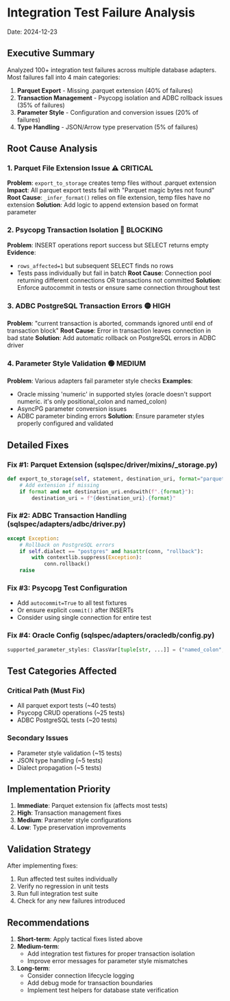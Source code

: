 # Integration Test Failure Analysis

Date: 2024-12-23

## Executive Summary

Analyzed 100+ integration test failures across multiple database adapters. Most failures fall into 4 main categories:

1. **Parquet Export** - Missing .parquet extension (40% of failures)
2. **Transaction Management** - Psycopg isolation and ADBC rollback issues (35% of failures)  
3. **Parameter Style** - Configuration and conversion issues (20% of failures)
4. **Type Handling** - JSON/Arrow type preservation (5% of failures)

## Root Cause Analysis

### 1. Parquet File Extension Issue ⚠️ CRITICAL

**Problem**: `export_to_storage` creates temp files without .parquet extension
**Impact**: All parquet export tests fail with "Parquet magic bytes not found"
**Root Cause**: `_infer_format()` relies on file extension, temp files have no extension
**Solution**: Add logic to append extension based on format parameter

### 2. Psycopg Transaction Isolation 🔴 BLOCKING

**Problem**: INSERT operations report success but SELECT returns empty
**Evidence**:

- `rows_affected=1` but subsequent SELECT finds no rows
- Tests pass individually but fail in batch
**Root Cause**: Connection pool returning different connections OR transactions not committed
**Solution**: Enforce autocommit in tests or ensure same connection throughout test

### 3. ADBC PostgreSQL Transaction Errors 🟡 HIGH

**Problem**: "current transaction is aborted, commands ignored until end of transaction block"
**Root Cause**: Error in transaction leaves connection in bad state
**Solution**: Add automatic rollback on PostgreSQL errors in ADBC driver

### 4. Parameter Style Validation 🟢 MEDIUM

**Problem**: Various adapters fail parameter style checks
**Examples**:

- Oracle missing 'numeric' in supported styles (oracle doesn't support numeric.  it's only positional_colon and named_colon)
- AsyncPG parameter conversion issues  
- ADBC parameter binding errors
**Solution**: Ensure parameter styles properly configured and validated

## Detailed Fixes

### Fix #1: Parquet Extension (sqlspec/driver/mixins/_storage.py)

```python
def export_to_storage(self, statement, destination_uri, format="parquet", **kwargs):
    # Add extension if missing
    if format and not destination_uri.endswith(f".{format}"):
        destination_uri = f"{destination_uri}.{format}"
```

### Fix #2: ADBC Transaction Handling (sqlspec/adapters/adbc/driver.py)

```python
except Exception:
    # Rollback on PostgreSQL errors
    if self.dialect == "postgres" and hasattr(conn, "rollback"):
        with contextlib.suppress(Exception):
            conn.rollback()
    raise
```

### Fix #3: Psycopg Test Configuration

- Add `autocommit=True` to all test fixtures
- Or ensure explicit `commit()` after INSERTs
- Consider using single connection for entire test

### Fix #4: Oracle Config (sqlspec/adapters/oracledb/config.py)

```python
supported_parameter_styles: ClassVar[tuple[str, ...]] = ("named_colon", "positional_colon")
```

## Test Categories Affected

### Critical Path (Must Fix)

- All parquet export tests (~40 tests)
- Psycopg CRUD operations (~25 tests)
- ADBC PostgreSQL tests (~20 tests)

### Secondary Issues

- Parameter style validation (~15 tests)
- JSON type handling (~5 tests)
- Dialect propagation (~5 tests)

## Implementation Priority

1. **Immediate**: Parquet extension fix (affects most tests)
2. **High**: Transaction management fixes
3. **Medium**: Parameter style configurations
4. **Low**: Type preservation improvements

## Validation Strategy

After implementing fixes:

1. Run affected test suites individually
2. Verify no regression in unit tests
3. Run full integration test suite
4. Check for any new failures introduced

## Recommendations

1. **Short-term**: Apply tactical fixes listed above
2. **Medium-term**:
   - Add integration test fixtures for proper transaction isolation
   - Improve error messages for parameter style mismatches
3. **Long-term**:
   - Consider connection lifecycle logging
   - Add debug mode for transaction boundaries
   - Implement test helpers for database state verification
